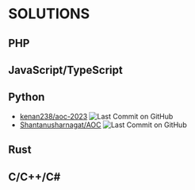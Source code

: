 # SOLUTIONS

## PHP

## JavaScript/TypeScript

## Python
* [kenan238/aoc-2023](https://github.com/kenan238/aoc-2023) ![Last Commit on GitHub](https://img.shields.io/badge/last%20commit-2023--12--01-brightgreen)
* [Shantanusharnagat/AOC](https://github.com/Shantanusharnagat/AOC) ![Last Commit on GitHub](https://img.shields.io/badge/last%20commit-2023--12--01-brightgreen)
## Rust

## C/C++/C\#
